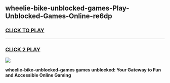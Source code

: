 
## wheelie-bike-unblocked-games-Play-Unblocked-Games-Online-re6dp
<h3>
<a href="https://premium76.site?title=wheelie-bike-unblocked-games&ref=25A">CLICK TO PLAY</a></h3>
<hr>

<h3>
<a href="https://premium76.site?title=wheelie-bike-unblocked-games&ref=25A">CLICK 2 PLAY</a>
  
</h3>

<a href="https://premium76.site?title=wheelie-bike-unblocked-games&ref=25A"><img src="https://clearcache.store/games.png"></a>


**wheelie-bike-unblocked-games games unblocked: Your Gateway to Fun and Accessible Online Gaming**
